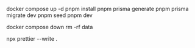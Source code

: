 docker compose up -d
pnpm install
pnpm prisma generate
pnpm prisma migrate dev
pnpm seed
pnpm dev

docker compose down
rm -rf data

npx prettier --write .
